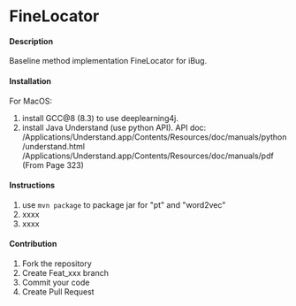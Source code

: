 # FineLocator

#### Description

Baseline method implementation FineLocator for iBug.

#### Installation

For MacOS:
1. install GCC@8 (8.3) to use deeplearning4j.
2. install Java Understand (use python API).
   API doc: 
   /Applications/Understand.app/Contents/Resources/doc/manuals/python/understand.html
   /Applications/Understand.app/Contents/Resources/doc/manuals/pdf  (From Page 323)

#### Instructions

1. use `mvn package` to package jar for "pt" and "word2vec"
2. xxxx
3. xxxx

#### Contribution

1. Fork the repository
2. Create Feat_xxx branch
3. Commit your code
4. Create Pull Request